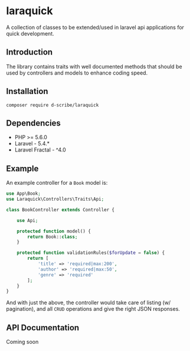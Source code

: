 # laraquick

A collection of classes to be extended/used in laravel api applications for quick
development.

## Introduction

The library contains traits with well documented methods that should be used by
controllers and models to enhance coding speed.

## Installation

```
composer require d-scribe/laraquick
```

## Dependencies

- PHP               >=     5.6.0
- Laravel           -      5.4.*
- Laravel Fractal   -      ^4.0

## Example

An example controller for a `Book` model is:

```php
use App\Book;
use Laraquick\Controllers\Traits\Api;

class BookController extends Controller {

    use Api;

    protected function model() {
        return Book::class;
    }

    protected function validationRules($forUpdate = false) {
        return [
            'title' => 'required|max:200',
            'author' => 'required|max:50',
            'genre' => 'required'
        ];
    }
}

```

And with just the above, the controller would take care of listing (w/ pagination),
and all `CRUD` operations and give the right JSON responses.

## API Documentation

Coming soon